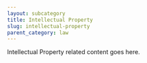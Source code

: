 ```yaml
---
layout: subcategory
title: Intellectual Property
slug: intellectual-property
parent_category: law
---
```


Intellectual Property related content goes here.
